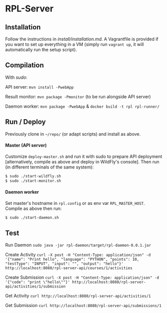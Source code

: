 RPL-Server
==========

## Installation

Follow the instructions in *install/installation.md*. A Vagrantfile is provided if you want to set up everything in a VM (simply run `vagrant up`, it will automatically run the setup script).


## Compilation
With *sudo*:

API server:
`mvn install -PwebApp`

Result monitor:
`mvn package -Pmonitor` (to be run alongside API server)

Daemon worker:
`mvn package -PwebApp` & `docker build -t rpl rpl-runner/`


## Run / Deploy

Previously clone in `~/repo/` (or adapt scripts) and install as above.

#### Master (API server)
Customize `deploy-master.sh` and run it with sudo to prepare API deployment [alternatively, compile as above and deploy in WildFly's console].
Then run (in different terminals of the same system):
```bash
$ sudo ./start-wildfly.sh
$ sudo ./start-monitor.sh
```
#### Daemon worker
Set master's hostname in `rpl.config` or as env var `RPL_MASTER_HOST`.
Compile as above then run:
```bash
$ sudo ./start-daemon.sh
```


## Test
Run Daemon
`sudo java -jar rpl-daemon/target/rpl-daemon-0.0.1.jar`

Create Activity
`curl -X post -H "Content-Type: application/json" -d '{"name": "Print hello", "language": "PYTHON", "points": 10, "testType": "INPUT", "input": "", "output": "hello"}' http://localhost:8080/rpl-server-api/courses/1/activities`

Create Submission
`curl -X post -H "Content-Type: application/json" -d '{"code": "print \"hello\""}' http://localhost:8080/rpl-server-api/activities/1/submission`

Get Activity
`curl http://localhost:8080/rpl-server-api/activities/1`

Get Submission
`curl http://localhost:8080/rpl-server-api/submissions/1`
